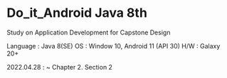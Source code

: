 # Do_it_Android Java 8th

Study on Application Development for Capstone Design 

Language : Java 8(SE)
OS : Window 10, Android 11 (API 30)
H/W : Galaxy 20+

2022.04.28 : ~ Chapter 2. Section 2

